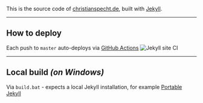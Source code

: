 This is the source code of [christianspecht.de](https://christianspecht.de), built with [Jekyll](https://jekyllrb.com/).

---

## How to deploy

Each push to `master` auto-deploys via [GitHub Actions](https://github.com/christianspecht/blog/actions) ![Jekyll site CI](https://github.com/christianspecht/blog/workflows/Jekyll%20site%20CI/badge.svg)

---

## Local build *(on Windows)*

Via `build.bat` - expects a local Jekyll installation, for example [Portable Jekyll](https://github.com/madhur/PortableJekyll)

